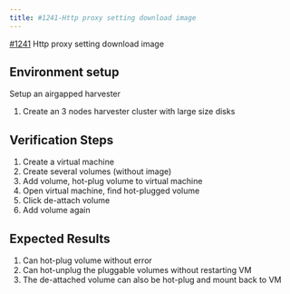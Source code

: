 ```yaml
---
title: #1241-Http proxy setting download image	
---
```


[#1241](https://github.com/harvester/harvester/issues/1241) Http proxy setting download image

## Environment setup
Setup an airgapped harvester
1. Create an 3 nodes harvester cluster with large size disks 


## Verification Steps
1. Create a virtual machine
2. Create several volumes (without image)
3. Add volume, hot-plug volume to virtual machine
4. Open virtual machine, find hot-plugged volume
5. Click de-attach volume
6. Add volume again

## Expected Results
1. Can hot-plug volume without error
2. Can hot-unplug the pluggable volumes without restarting VM
3. The de-attached volume can also be hot-plug and mount back to VM

